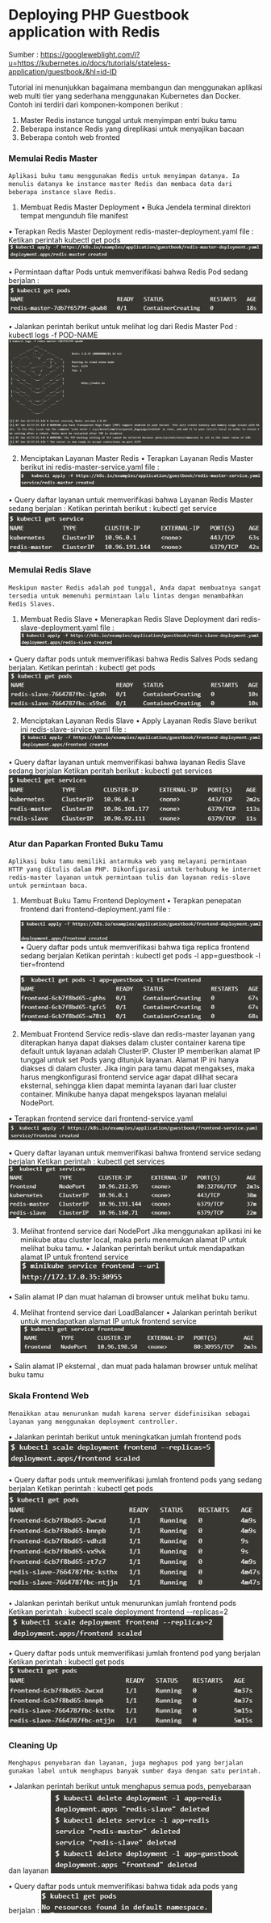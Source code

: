 # Deploying PHP Guestbook application with Redis

Sumber		: https://googleweblight.com/i?u=https://kubernetes.io/docs/tutorials/stateless-application/guestbook/&hl=id-ID

Tutorial ini menunjukkan bagaimana membangun dan menggunakan aplikasi web multi tier yang sederhana menggunakan Kubernetes dan Docker.
Contoh ini terdiri dari komponen-komponen berikut :
1.	Master Redis instance tunggal untuk menyimpan entri buku tamu
2.	Beberapa instance Redis yang direplikasi untuk menyajikan bacaan
3.	Beberapa contoh web fronted

### Memulai Redis Master
	Aplikasi buku tamu menggunakan Redis untuk menyimpan datanya. Ia menulis datanya ke instance master Redis dan membaca data dari beberapa instance slave Redis.

1.	Membuat Redis Master Deployment
•	Buka Jendela terminal direktori tempat mengunduh file manifest

•	Terapkan Redis Master Deployment redis-master-deployment.yaml file :
    Ketikan perintah  kubectl get pods
	![01](gambar/4.PNG)
	
•	Permintaan daftar Pods untuk memverifikasi bahwa Redis Pod sedang berjalan :
	![02](gambar/5.PNG)
	
•	Jalankan perintah berikut untuk melihat log dari Redis Master Pod :
	kubectl logs -f POD-NAME
	![03](gambar/6.PNG)
	
	
2.	Menciptakan Layanan Master Redis
•	Terapkan Layanan Redis Master berikut ini redis-master-service.yaml file :
	![04](gambar/8.PNG)
	
•	Query daftar layanan untuk memverifikasi bahwa Layanan Redis Master sedang berjalan :
	Ketikan perintah berikut : kubectl get service
	![05](gambar/9.PNG)

### Memulai Redis Slave 
	Meskipun master Redis adalah pod tunggal, Anda dapat membuatnya sangat tersedia untuk memenuhi permintaan lalu lintas dengan menambahkan Redis Slaves.
1.	Membuat Redis Slave
•	Menerapkan Redis Slave Deployment dari redis-slave-deployment.yaml file :
	![06](gambar/10.PNG)
	
•	Query daftar pods untuk memverifikasi bahwa Redis Salves Pods sedang berjalan.
	Ketikan perintah : kubectl get pods
	![07](gambar/11.PNG)

2.	Menciptakan Layanan Redis Slave
•	Apply Layanan Redis Slave berikut ini redis-slave-sirvice.yaml file :
	![08](gambar/slave1.PNG)
	
•	Query daftar layanan untuk memverifikasi bahwa layanan Redis Slave sedang berjalan
	Ketikan peritah berikut : kubectl get services
	![09](gambar/slaves.PNG)

### Atur dan Paparkan Fronted Buku Tamu
	Aplikasi buku tamu memiliki antarmuka web yang melayani permintaan HTTP yang ditulis dalam PHP. Dikonfigurasi untuk terhubung ke internet redis-master layanan untuk permintaan tulis dan layanan redis-slave untuk permintaan baca. 
1.	Membuat Buku Tamu Frontend Deployment
•	Terapkan penepatan frontend dari frontend-deployment.yaml file :

	![10](gambar/frontenddeployment.PNG)
•	Query daftar pods untuk memverifikasi bahwa tiga replica frontend sedang berjalan
	Ketikan perintah : kubectl get pods -l app=guestbook -l tier=frontend
	
	![11](gambar/frontenddeployment2.PNG)

2.	Membuat Frontend Service
	redis-slave dan redis-master layanan yang diterapkan hanya dapat diakses dalam cluster container karena tipe default untuk layanan adalah ClusterIP.
	Cluster IP memberikan alamat IP tunggal untuk set Pods yang ditunjuk layanan. Alamat IP ini hanya diakses di dalam cluster.
	Jika ingin para tamu dapat mengakses, maka harus mengkonfigurasi frontend service agar dapat dilihat secara eksternal, sehingga klien dapat meminta layanan dari luar cluster container. Minikube hanya dapat mengekspos layanan melalui NodePort.

•	Terapkan frontend service dari frontend-service.yaml
	![11](gambar/frontendservice.PNG)
	
•	Query daftar layanan untuk memverifikasi bahwa frontend service sedang berjalan
	Ketikan perintah : kubectl get services
	![12](gambar/frontendservice2.PNG)

3.	Melihat frontend service dari NodePort
	Jika menggunakan aplikasi ini ke minikube atau cluster local, maka perlu menemukan alamat IP untuk melihat buku tamu.
•	Jalankan perintah berikut untuk mendapatkan alamat IP untuk frontend service
	![13](gambar/NodePort.PNG)
	
•	Salin alamat IP dan muat halaman di browser untuk melihat buku tamu.

4.	Melihat frontend service dari LoadBalancer
•	Jalankan perintah berikut untuk mendapatkan alamat IP untuk frontend service
	![14](gambar/LoadBalancer.PNG)
	
•	Salin alamat IP eksternal , dan muat pada halaman browser untuk melihat buku tamu

### Skala Frontend Web
	Menaikkan atau menurunkan mudah karena server didefinisikan sebagai layanan yang menggunakan deployment controller.
•	Jalankan perintah berikut untuk meningkatkan jumlah frontend pods
	![15](gambar/replicas.PNG)
	
•	Query daftar pods untuk memverifikasi jumlah frontend pods yang sedang berjalan
	Ketikan perintah : kubectl get pods
	![16](gambar/replicas2.PNG)
	
•	Jalankan perintah berikut untuk menurunkan jumlah frontend pods
	Ketikan perintah : kubectl scale deployment frontend --replicas=2
	![17](gambar/replicas22.PNG)
	
•	Query daftar pods untuk memverifikasi jumlah frontend pod yang berjalan
	Ketikan perintah : kubectl get pods
	![18](gambar/replicas222.PNG)

### Cleaning Up
	Menghapus penyebaran dan layanan, juga meghapus pod yang berjalan gunakan label untuk menghapus banyak sumber daya dengan satu perintah.
•	Jalankan perintah berikut untuk menghapus semua pods, penyebaraan dan layanan
	![19](gambar/Cleaningup.PNG)
	
•	Query daftar pods untuk memverifikasi bahwa tidak ada pods yang berjalan :
	![19](gambar/Cleaningup2.PNG)






